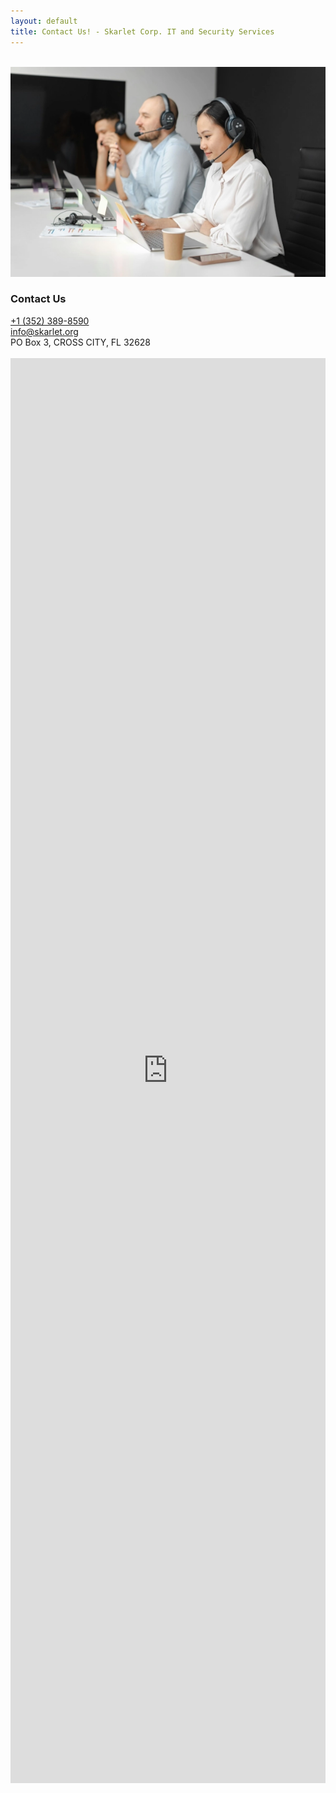 ```yaml
---
layout: default
title: Contact Us! - Skarlet Corp. IT and Security Services
---
```


<meta name="description" content="Contact Skarlet Corp. Managed IT and Cyber Security Services in Dixie County Florida">

<br>
<div class="container border-0">
<!-- Bootstrap Contact Card with Image -->
	<div class="card-group" style="width: 525; hight: 300" >
	<img src="/img/remote_support.webp" alt="Skarlet Corp. of Dixie County Florida" class="w-50">
		<div class="card border-0" style="w-100; h-100">
			<div class="row g-0 ">
				<!-- Contact Information Section -->
				<div class="col-md-8">
					<div class="card-body">
						<h3 class="card-title">Contact Us</h3>
						<div>
							<div class="feature bg-primary bg-gradient text-white rounded-3 mb-1"><i class="bi bi-telephone-fill"></i></div> <a href="tel:+13523898590"> +1 (352) 389-8590 </a> <br>
							<div class="feature bg-primary bg-gradient text-white rounded-3 mb-1"><i class="bi bi-envelope-fill"></i></div> <a href="mailto:info@skarlet.org"> info@skarlet.org </a><br>
							<div class="feature bg-primary bg-gradient text-white rounded-3 mb-1"><i class="bi bi-mailbox2"></i></div> PO Box 3, CROSS CITY, FL 32628
						</div>
					</div>
				</div>
			</div>
		</div>
	</div>
</div>
<br>
<center>
<iframe width="100%" height="2280px" src="https://forms.office.com/Pages/ResponsePage.aspx?id=A0FT26sXokmJPq4UXrYTI8Ko-zeB77BOoptuydnAj1pUMTcwOTZVVTI1QjY5NllaNkkzUjhZMTg0QS4u&embed=true" frameborder="0" marginwidth="0" marginheight="0" style="border: none; max-width:100%; max-height:200vh" allowfullscreen webkitallowfullscreen mozallowfullscreen msallowfullscreen> </iframe>
</center>
<br>

